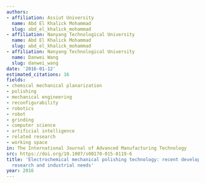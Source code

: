 ```yaml
---
authors:
- affiliation: Assiut University
  name: Abd El Khalick Mohammad
  slug: abd_el_khalick_mohammad
- affiliation: Nanyang Technological University
  name: Abd El Khalick Mohammad
  slug: abd_el_khalick_mohammad
- affiliation: Nanyang Technological University
  name: Danwei Wang
  slug: danwei_wang
date: '2016-01-12'
estimated_citations: 16
fields:
- chemical mechanical planarization
- polishing
- mechanical engineering
- reconfigurability
- robotics
- robot
- grinding
- computer science
- artificial intelligence
- related research
- working space
in: The International Journal of Advanced Manufacturing Technology
src: https://doi.org/10.1007/s00170-015-8119-6
title: 'Electrochemical mechanical polishing technology: recent developments and future
  research and industrial needs'
year: 2016
---
```


